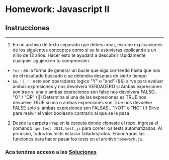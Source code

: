 # Homework: Javascript II

## Instrucciones
---
1. En un archivo de texto separado que debes crear, escribe explicaciones de los siguientes conceptos como si se lo estuvieras explicando a un niño de 12 años. Hacer esto te ayudará a descubrir rápidamente cualquier agujero en tu comprensión.

* `for`  : es la forma de generar un bucle que siga corriendo hasta que nos de el resultado buscado o se detendra despues de sierto tiempo 
* `&&`, `||`, `!` : esto son operadores logico  "Y" o "and" (&&) sirve para evaluar ambas expresiones y nos devolvera VERDADERO si Ambas expresiones son true si una o ambas expreciones son false nos devolvera FALSO..
"O" / "OR" (||) Determina si una de las expreciones es TRUE nos devuelve TRUE si una o ambas expreciones son True nos devuelve FALSE solo si ambas expresiones son FALSAS..
"NOT" o "NO" (!) Sirve para resivir el valor booleano contrario al que se le pasa 
 
2. Desde la carpeta `Prep` en la carpeta donde clonaste el repo, ingresa el comando `npm test JSII.test.js` para correr los tests automatizados. Al principio, todos los tests estarán fallados/rotos. Encontrarás las funciones para hacer pasar los tests en el archivo `homework.js`.

### Aca tendras acceso a las [Soluciones](https://github.com/atralice/Curso.Prep.Henry/blob/solution/03-JS-II/homework/homework.js)